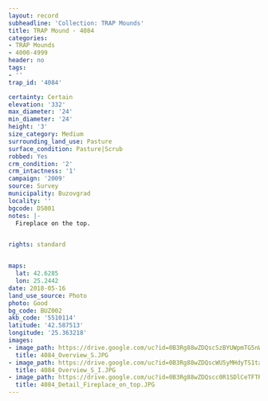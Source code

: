 ```yaml
---
layout: record
subheadline: 'Collection: TRAP Mounds'
title: TRAP Mound - 4084
categories:
- TRAP Mounds
- 4000-4999
header: no
tags:
- ''
trap_id: '4084'

certainty: Certain
elevation: '332'
max_diameter: '24'
min_diameter: '24'
height: '3'
size_category: Medium
surrounding_land_use: Pasture
surface_condition: Pasture|Scrub
robbed: Yes
crm_condition: '2'
crm_intactness: '1'
campaign: '2009'
source: Survey
municipality: Buzovgrad
locality: ''
bgcode: DS001
notes: |-
  Fireplace on the top.


rights: standard


maps:
  lat: 42.6285
  lon: 25.2442
date: 2018-05-16
land_use_source: Photo
photo: Good
bg_code: BUZ002
akb_code: '5510114'
latitude: '42.587513'
longitude: '25.363218'
images:
- image_path: https://drive.google.com/uc?id=0B3Rg88wZDQscSzBYUWpmTG5nWlE
  title: 4084_Overview_S.JPG
- image_path: https://drive.google.com/uc?id=0B3Rg88wZDQscWU5yMHdyTS1ta1E
  title: 4084_Overview_S_I.JPG
- image_path: https://drive.google.com/uc?id=0B3Rg88wZDQscc0R1SDlCeTFTR0U
  title: 4084_Detail_Fireplace_on_top.JPG
---
```

